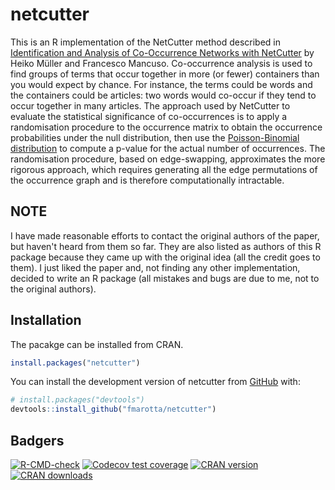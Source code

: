 # netcutter

This is an R implementation of the NetCutter method described in [Identification and Analysis of Co-Occurrence Networks with NetCutter](https://doi.org/10.1371/journal.pone.0003178) by Heiko Müller and Francesco Mancuso.
Co-occurrence analysis is used to find groups of terms that occur together in more (or fewer) containers than you would expect by chance.
For instance, the terms could be words and the containers could be articles: two words would co-occur if they tend to occur together in many articles.
The approach used by NetCutter to evaluate the statistical significance of co-occurrences is to apply a randomisation procedure to the occurrence matrix to obtain the occurrence probabilities under the null distribution, then use the [Poisson-Binomial distribution](https://en.wikipedia.org/wiki/Poisson_binomial_distribution) to compute a p-value for the actual number of occurrences.
The randomisation procedure, based on edge-swapping, approximates the more rigorous approach, which requires generating all the edge permutations of the occurrence graph and is therefore computationally intractable.

## NOTE

I have made reasonable efforts to contact the original authors of the paper, but haven't heard from them so far.
They are also listed as authors of this R package because they came up with the original idea (all the credit goes to them).
I just liked the paper and, not finding any other implementation, decided to write an R package (all mistakes and bugs are due to me, not to the original authors).

## Installation

The pacakge can be installed from CRAN.

``` r
install.packages("netcutter")
```

You can install the development version of netcutter from [GitHub](https://github.com/fmarotta/netcutter) with:

``` r
# install.packages("devtools")
devtools::install_github("fmarotta/netcutter")
```

## Badgers

<!-- badges: start -->
[![R-CMD-check](https://github.com/fmarotta/netcutter/actions/workflows/R-CMD-check.yaml/badge.svg)](https://github.com/fmarotta/netcutter/actions/workflows/R-CMD-check.yaml)
[![Codecov test coverage](https://codecov.io/gh/fmarotta/netcutter/graph/badge.svg)](https://app.codecov.io/gh/fmarotta/netcutter)
[![CRAN version](https://www.r-pkg.org/badges/version-ago/netcutter)](https://www.r-pkg.org/badges/version-ago/netcutter)
[![CRAN downloads](https://cranlogs.r-pkg.org/badges/monthly/netcutter)](https://cranlogs.r-pkg.org/badges/monthly/netcutter)

<!-- badges: end -->
